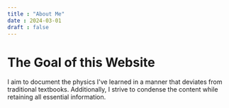 ```yaml
---
title : "About Me"
date : 2024-03-01
draft : false
---
```

# The Goal of this Website
I aim to document the physics I've learned in a manner that deviates from traditional textbooks. Additionally, I strive to condense the content while retaining all essential information.


